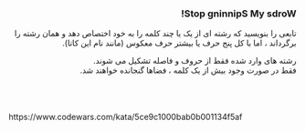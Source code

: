 <div dir="rtl">
<h3>Stop gninnipS My sdroW!</h3>
تابعی را بنویسید که رشته ای از یک یا چند کلمه را به خود اختصاص دهد و همان رشته را برگرداند ، اما با کل پنج حرف یا بیشتر حرف معکوس (مانند نام این کاتا).

رشته های وارد شده فقط از حروف و فاصله تشکیل می شوند.
<br>
فقط در صورت وجود بیش از یک کلمه ، فضاها گنجانده خواهند شد.
</div>
<br>
<br>
<br>
https://www.codewars.com/kata/5ce9c1000bab0b001134f5af

